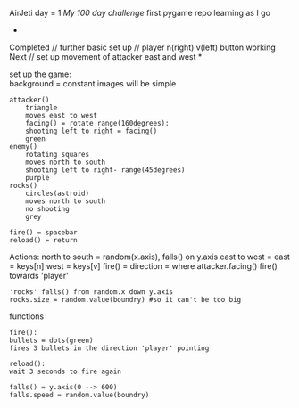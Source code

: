 AirJeti
day = 1
*My 100 day challenge*
first pygame repo
learning as I go

*
Completed // further basic set up // player n(right) v(left) button working
Next // set up movement of attacker east and west
*


set up the game:  
background = constant 
images will be simple

	attacker()
		triangle
		moves east to west
		facing() = rotate range(160degrees):
		shooting left to right = facing()
		green
	enemy()
		rotating squares	
		moves north to south
		shooting left to right- range(45degrees)
		purple
	rocks()
		circles(astroid)
		moves north to south
		no shooting
		grey

	fire() = spacebar
	reload() = return

Actions:
	north to south = random(x.axis), falls() on y.axis
	east to west = 
		east = keys[n]
		west = keys[v]
	fire() = 
		direction = where attacker.facing()
	fire() towards 'player'

	'rocks' falls() from random.x down y.axis
	rocks.size = random.value(boundry) #so it can't be too big


functions

	fire():
	bullets = dots(green)
	fires 3 bullets in the direction 'player' pointing

	reload():
	wait 3 seconds to fire again
	
	falls() = y.axis(0 --> 600)
	falls.speed = random.value(boundry)

